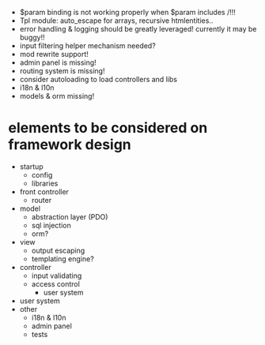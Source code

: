 - $param binding is not working properly when $param includes /!!!
- Tpl module: auto_escape for arrays, recursive htmlentities..
- error handling & logging should be greatly leveraged! currently it may
  be buggy!!
- input filtering helper mechanism needed?
- mod rewrite support!
- admin panel is missing!
- routing system is missing!
- consider autoloading to load controllers and libs
- i18n & l10n
- models & orm missing!

elements to be considered on framework design
=============================================

- startup
    - config
    - libraries
- front controller
    - router
- model
    - abstraction layer (PDO)
    - sql injection
    - orm?
- view
    - output escaping
    - templating engine?
- controller
    - input validating
    - access control
        - user system
- user system
- other
    - i18n & l10n
    - admin panel
    - tests
